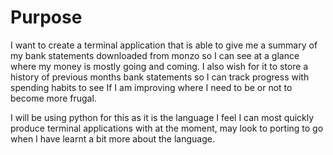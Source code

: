 # Purpose
I want to create a terminal application that is able to give me a summary of my bank statements downloaded from monzo so I can see at a glance where my money is mostly going and coming. I also wish for it to store a history of previous months bank statements so I can track progress with spending habits to see If I am improving where I need to be or not to become more frugal.

I will be using python for this as it is the language I feel I can most quickly produce terminal applications with at the moment, may look to porting to go when I have learnt a bit more about the language.
